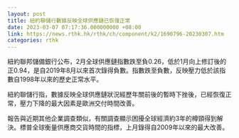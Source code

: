 ```yaml
---
layout: post
title: 紐約聯儲行數據反映全球供應鏈已恢復正常
date: 2023-03-07 07:17:36.000000000 +08:00
link: https://news.rthk.hk/rthk/ch/component/k2/1690796-20230307.htm
categories: rthk
---
```


紐約聯邦儲備銀行公布，2月全球供應鏈指數跌至負0.26，低於1月向上修訂後的正0.94，是自2019年8月以來首次錄得負數。指數跌至負數，反映壓力低於該指數自1998年以來的歷史正常水平。

紐約聯儲行指，數據反映全球供應鏈狀況經歷年關前後的暫時下挫後，已經恢復正常，壓力下降的最大因素是歐洲交付時間改善。

報告與近期其他企業調查類似，有關調查顯示困擾全球經濟約3年的樽頸得到解決。標普全球衡量供應商交貨時間的指標，上月錄得自2009年以來的最大改善。
